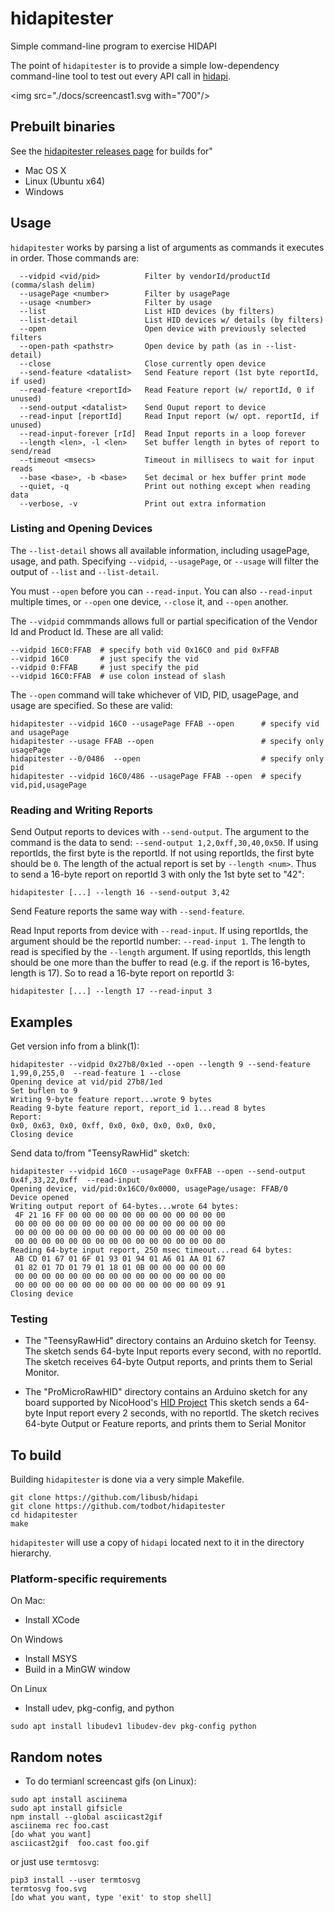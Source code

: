 # hidapitester

Simple command-line program to exercise HIDAPI

The point of `hidapitester` is to provide a simple low-dependency
command-line tool to test out every API call in
[hidapi](https://github.com/libusb/hidapi).

<img src="./docs/screencast1.svg with="700"/>


## Prebuilt binaries

See the [hidapitester releases page](https://github.com/todbot/hidapitester/releases)
for builds for"

- Mac OS X
- Linux (Ubuntu x64)
- Windows

## Usage

`hidapitester` works by parsing a list of arguments as commands it executes in order.
Those commands are:

```
  --vidpid <vid/pid>          Filter by vendorId/productId (comma/slash delim)
  --usagePage <number>        Filter by usagePage
  --usage <number>            Filter by usage
  --list                      List HID devices (by filters)
  --list-detail               List HID devices w/ details (by filters)
  --open                      Open device with previously selected filters
  --open-path <pathstr>       Open device by path (as in --list-detail)
  --close                     Close currently open device
  --send-feature <datalist>   Send Feature report (1st byte reportId, if used)
  --read-feature <reportId>   Read Feature report (w/ reportId, 0 if unused)
  --send-output <datalist>    Send Ouput report to device
  --read-input [reportId]     Read Input report (w/ opt. reportId, if unused)
  --read-input-forever [rId]  Read Input reports in a loop forever
  --length <len>, -l <len>    Set buffer length in bytes of report to send/read
  --timeout <msecs>           Timeout in millisecs to wait for input reads
  --base <base>, -b <base>    Set decimal or hex buffer print mode
  --quiet, -q                 Print out nothing except when reading data
  --verbose, -v               Print out extra information
```

### Listing and Opening Devices
The `--list-detail` shows all available information,
including usagePage, usage, and path.
Specifying `--vidpid`, `--usagePage`, or `--usage` will filter the output
of `--list` and `--list-detail`.

You must `--open` before you can `--read-input`. You can also `--read-input`
multiple times, or `--open` one device, `--close` it, and `--open` another.

The `--vidpid` commmands allows full or partial specification of the
Vendor Id and Product Id.  These are all valid:

```
--vidpid 16C0:FFAB  # specify both vid 0x16C0 and pid 0xFFAB
--vidpid 16C0       # just specify the vid
--vidpid 0:FFAB     # just specify the pid
--vidpid 16C0:FFAB  # use colon instead of slash
```

The `--open` command will take whichever of VID, PID, usagePage, and usage are
specified.  So these are valid:

```
hidapitester --vidpid 16C0 --usagePage FFAB --open      # specify vid and usagePage
hidapitester --usage FFAB --open                        # specify only usagePage
hidapitester --0/0486  --open                           # specify only pid
hidapitester --vidpid 16C0/486 --usagePage FFAB --open  # specify vid,pid,usagePage
```

### Reading and Writing Reports

Send Output reports to devices with `--send-output`. The argument to the command
is the data to send: `--send-output 1,2,0xff,30,40,0x50`.
If using reportIds, the first byte is the reportId.
If not using reportIds, the first byte should be `0`.
The length of the actual report is set by `--length <num>`.
Thus to send a 16-byte report on reportId 3 with only the 1st byte set to "42":
```
hidapitester [...] --length 16 --send-output 3,42
```

Send Feature reports the same way with `--send-feature`.

Read Input reports from device with `--read-input`.  If using reportIds,
the argument should be the reportId number: `--read-input 1`.  The length to read is
specified by the `--length` argument.  If using reportIds, this length should be one
more than the buffer to read (e.g. if the report is 16-bytes, length is 17).
So to read a 16-byte report on reportId 3:
```
hidapitester [...] --length 17 --read-input 3
```



## Examples

Get version info from a blink(1):

```
hidapitester --vidpid 0x27b8/0x1ed --open --length 9 --send-feature 1,99,0,255,0  --read-feature 1 --close
Opening device at vid/pid 27b8/1ed
Set buflen to 9
Writing 9-byte feature report...wrote 9 bytes
Reading 9-byte feature report, report_id 1...read 8 bytes
Report:
0x0, 0x63, 0x0, 0xff, 0x0, 0x0, 0x0, 0x0, 0x0,
Closing device
```

Send data to/from "TeensyRawHid" sketch:
```
hidapitester --vidpid 16C0 --usagePage 0xFFAB --open --send-output 0x4f,33,22,0xff  --read-input
Opening device, vid/pid:0x16C0/0x0000, usagePage/usage: FFAB/0
Device opened
Writing output report of 64-bytes...wrote 64 bytes:
 4F 21 16 FF 00 00 00 00 00 00 00 00 00 00 00 00
 00 00 00 00 00 00 00 00 00 00 00 00 00 00 00 00
 00 00 00 00 00 00 00 00 00 00 00 00 00 00 00 00
 00 00 00 00 00 00 00 00 00 00 00 00 00 00 00 00
Reading 64-byte input report, 250 msec timeout...read 64 bytes:
 AB CD 01 67 01 6F 01 93 01 94 01 A6 01 AA 01 67
 01 82 01 7D 01 79 01 18 01 0B 00 00 00 00 00 00
 00 00 00 00 00 00 00 00 00 00 00 00 00 00 00 00
 00 00 00 00 00 00 00 00 00 00 00 00 00 00 09 91
Closing device
```




### Testing

- The "TeensyRawHid" directory contains an Arduino sketch for Teensy.
The sketch sends 64-byte Input reports every second, with no reportId.
The sketch receives 64-byte Output reports, and prints them
to Serial Monitor.

- The "ProMicroRawHID" directory contains an Arduino sketch for any board
supported by NicoHood's [HID Project](https://github.com/NicoHood/HID)
This sketch sends a 64-byte Input report every 2 seconds, with no reportId.
The sketch recives 64-byte Output or Feature reports, and prints them
to Serial Monitor



## To build
Building `hidapitester` is done via a very simple Makefile.

```
git clone https://github.com/libusb/hidapi
git clone https://github.com/todbot/hidapitester
cd hidapitester
make
```

`hidapitester` will use a copy of `hidapi` located next to it in the directory hierarchy.


### Platform-specific requirements

On Mac:
- Install XCode

On Windows
- Install MSYS
- Build in a MinGW window

On Linux
- Install udev, pkg-config, and python
```
sudo apt install libudev1 libudev-dev pkg-config python
```



## Random notes

* To do termianl screencast gifs (on Linux):

```
sudo apt install asciinema
sudo apt install gifsicle
npm install --global asciicast2gif
asciinema rec foo.cast
[do what you want]
asciicast2gif  foo.cast foo.gif
```

or just use `termtosvg`:
```
pip3 install --user termtosvg
termtosvg foo.svg
[do what you want, type 'exit' to stop shell]

```

